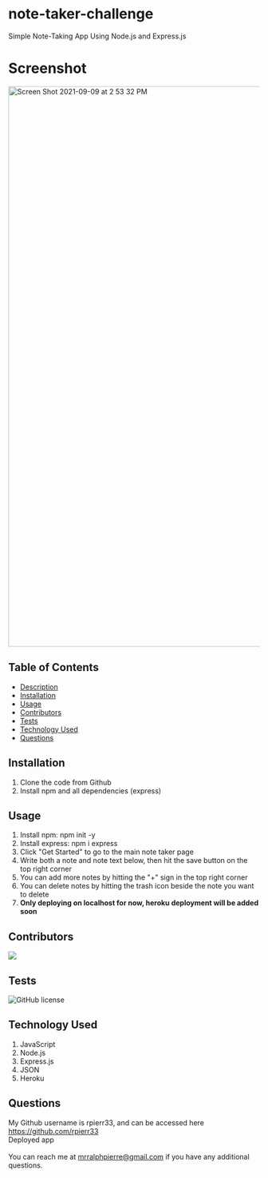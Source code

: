 # note-taker-challenge
Simple Note-Taking App Using Node.js and Express.js


# Screenshot
<img width="1121" alt="Screen Shot 2021-09-09 at 2 53 32 PM" src="https://user-images.githubusercontent.com/35232283/132745937-c7b079b1-9022-4ee4-9da4-a27b51914d68.png">


## Table of Contents
- [Description](#description)
- [Installation](#installation)
- [Usage](#usage)
- [Contributors](#contributors)
- [Tests](#tests)
- [Technology Used](#technology-used)
- [Questions](#questions)


## Installation
1. Clone the code from Github
2. Install npm and all dependencies (express)

## Usage
1. Install npm: npm init -y
2. Install express: npm i express
3. Click "Get Started" to go to the main note taker page
4. Write both a note and note text below, then hit the save button on the top right corner
5. You can add more notes by hitting the "+" sign in the top right corner
6. You can delete notes by hitting the trash icon beside the note you want to delete
7. __Only deploying on localhost for now, heroku deployment will be added soon__

## Contributors
<a href="https://github.com/rpierr33/note-taker-challenge/graphs/contributors">
  <img src="https://contrib.rocks/image?repo=rpierr33/note-taker-challenge" />
</a>

## Tests
![GitHub license](https://img.shields.io/badge/test-100%25-success)


## Technology Used
1. JavaScript
2. Node.js
3. Express.js
4. JSON
5. Heroku

## Questions
My Github username is rpierr33, and can be accessed here https://github.com/rpierr33
<br>
Deployed app
<br>
<a href="https://ralph-note-taker-challenge.herokuapp.com/notes"></a>
<br>
You can reach me at mrralphpierre@gmail.com if you have any additional questions.
